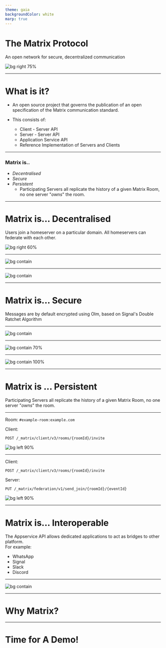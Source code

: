 ```yaml
---
theme: gaia
backgroundColor: white
marp: true
---
```


<!-- _class: lead -->

# The Matrix Protocol

An open network for secure, decentralized communication

![bg right 75%](https://raw.githubusercontent.com/matrix-org/matrix.org/master/content/matrix%20logo.svg)

---

# What is it?

- An open source project that governs the publication of an open specification of the Matrix communication standard.

- This consists of:
  - Client - Server API
  - Server - Server API
  - Application Service API
  - Reference Implementation of Servers and Clients

---

### Matrix is..

- _Decentralised_
- _Secure_
- _Persistent_
  - Participating Servers all replicate the history of a given Matrix Room, no one server "_owns_" the room.

---

<!-- _class: lead -->

# Matrix is... Decentralised

Users join a homeserver on a particular domain. All homeservers can federate with each other.

![bg right 60%](img/dencentalised.png)

---

![bg contain](img/Matrix-Diagram.png)

---

![bg contain](img/Matrix-Diagram2.png)

---

<!-- _class: lead -->

# Matrix is... Secure

Messages are by default encrypted using Olm, based on Signal's Double Ratchet Algorithm

---

![bg contain](img/double-ratchet.png)

---

<!-- backgroundColor: #2a3339 -->

![bg contain 70%](img/decrypted.png)

---

<!-- backgroundColor: #2a3339 -->

![bg contain 100%](img/encrypted.png)

---

<!-- backgroundColor: white -->
<!-- _class: lead -->

# Matrix is ... Persistent

Participating Servers all replicate the history of a given Matrix Room, no one server "_owns_" the room.

---

Room: `#example-room:example.com`

Client:

`POST /_matrix/client/v3/rooms/{roomId}/invite`

![bg left 90%](img/Pre-join.png)

---

Client:

`POST /_matrix/client/v3/rooms/{roomId}/invite`

Server:

`PUT /_matrix/federation/v1/send_join/{roomId}/{eventId}`

![bg left 90%](img/Matrix-Diagram2.png)

---

# Matrix is... Interoperable

The Appservice API allows dedicated applications to act as bridges to other platform. <br> For example:

- WhatsApp
- Signal
- Slack
- Discord

---

![bg contain](img/Matrix-Diagram3.png)

---

<!-- _class: lead -->

# Why Matrix?

---

<!-- _class: lead -->

# Time for A Demo!
